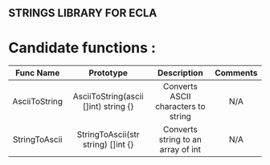 ## STRINGS LIBRARY FOR ECLA

# Candidate functions :

|   Func Name   |              Prototype               |             Description             | Comments |
|:-------------:|:------------------------------------:|:-----------------------------------:|:--------:|
| AsciiToString | AsciiToString(ascii []int) string {} | Converts ASCII characters to string |    N/A   |
| StringToAscii |  StringToAscii(str string) []int {}  | Converts string to an array of int  |    N/A   |
